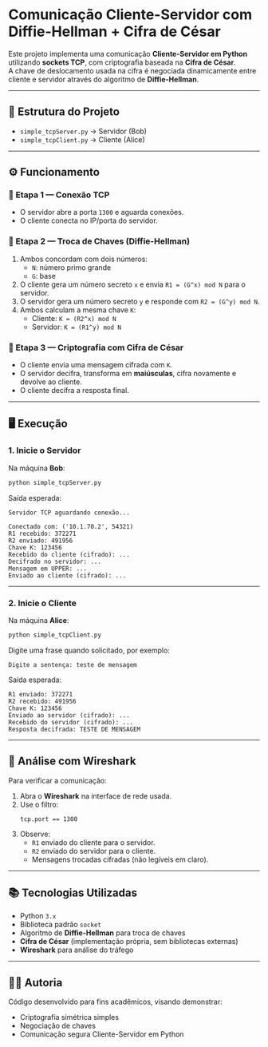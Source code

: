 # Comunicação Cliente-Servidor com Diffie-Hellman + Cifra de César

Este projeto implementa uma comunicação **Cliente-Servidor em Python** utilizando **sockets TCP**, com criptografia baseada na **Cifra de César**.  
A chave de deslocamento usada na cifra é negociada dinamicamente entre cliente e servidor através do algoritmo de **Diffie-Hellman**.

---

## 📌 Estrutura do Projeto

- `simple_tcpServer.py` → Servidor (Bob)
- `simple_tcpClient.py` → Cliente (Alice)

---

## ⚙️ Funcionamento

### 🔹 Etapa 1 — Conexão TCP
- O servidor abre a porta `1300` e aguarda conexões.
- O cliente conecta no IP/porta do servidor.

### 🔹 Etapa 2 — Troca de Chaves (Diffie-Hellman)
1. Ambos concordam com dois números:
   - `N`: número primo grande
   - `G`: base
2. O cliente gera um número secreto `x` e envia `R1 = (G^x) mod N` para o servidor.
3. O servidor gera um número secreto `y` e responde com `R2 = (G^y) mod N`.
4. Ambos calculam a mesma chave `K`:
   - Cliente: `K = (R2^x) mod N`
   - Servidor: `K = (R1^y) mod N`

### 🔹 Etapa 3 — Criptografia com Cifra de César
- O cliente envia uma mensagem cifrada com `K`.
- O servidor decifra, transforma em **maiúsculas**, cifra novamente e devolve ao cliente.
- O cliente decifra a resposta final.

---

## 🖥️ Execução

### 1. Inicie o Servidor
Na máquina **Bob**:

```bash
python simple_tcpServer.py
```

Saída esperada:
```
Servidor TCP aguardando conexão...

Conectado com: ('10.1.70.2', 54321)
R1 recebido: 372271
R2 enviado: 491956
Chave K: 123456
Recebido do cliente (cifrado): ...
Decifrado no servidor: ...
Mensagem em UPPER: ...
Enviado ao cliente (cifrado): ...
```

---

### 2. Inicie o Cliente
Na máquina **Alice**:

```bash
python simple_tcpClient.py
```

Digite uma frase quando solicitado, por exemplo:

```
Digite a sentença: teste de mensagem
```

Saída esperada:
```
R1 enviado: 372271
R2 recebido: 491956
Chave K: 123456
Enviado ao servidor (cifrado): ...
Recebido do servidor (cifrado): ...
Resposta decifrada: TESTE DE MENSAGEM
```

---

## 🔎 Análise com Wireshark

Para verificar a comunicação:

1. Abra o **Wireshark** na interface de rede usada.
2. Use o filtro:
   ```
   tcp.port == 1300
   ```
3. Observe:
   - `R1` enviado do cliente para o servidor.
   - `R2` enviado do servidor para o cliente.
   - Mensagens trocadas cifradas (não legíveis em claro).

---

## 📚 Tecnologias Utilizadas
- Python `3.x`
- Biblioteca padrão `socket`
- Algoritmo de **Diffie-Hellman** para troca de chaves
- **Cifra de César** (implementação própria, sem bibliotecas externas)
- **Wireshark** para análise do tráfego

---

## 👨‍💻 Autoria
Código desenvolvido para fins acadêmicos, visando demonstrar:
- Criptografia simétrica simples
- Negociação de chaves
- Comunicação segura Cliente-Servidor em Python
